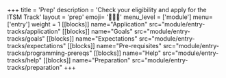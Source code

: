 +++
title = 'Prep'
description = 'Check your eligibility and apply for the ITSM Track'
layout = 'prep'
emoji= '🧑🏾‍💻'
menu_level = ['module']
menu=['entry']
weight = 1
[[blocks]]
name="Application"
src="module/entry-tracks/application"
[[blocks]]
name="Goals"
src="module/entry-tracks/goals"
[[blocks]]
name="Expectations"
src="module/entry-tracks/expectations"
[[blocks]]
name="Pre-requisites"
src="module/entry-tracks/programming-prereqs"
[[blocks]]
name="Help"
src="module/entry-tracks/help"
[[blocks]]
name="Preparation"
src="module/entry-tracks/preparation"
+++
